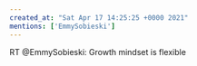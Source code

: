 ```yaml
---
created_at: "Sat Apr 17 14:25:25 +0000 2021"
mentions: ['EmmySobieski']
---
```


RT @EmmySobieski: Growth mindset is flexible